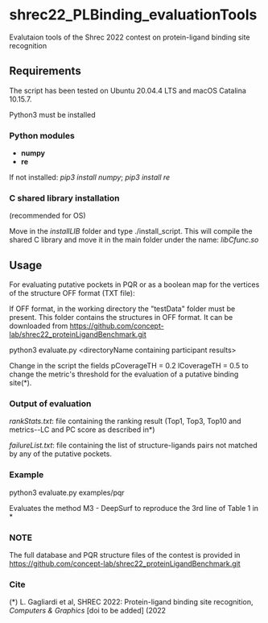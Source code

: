 # shrec22_PLBinding_evaluationTools
 Evalutaion tools of the Shrec 2022  contest on protein-ligand binding site recognition
 
## Requirements
The script has been tested on Ubuntu 20.04.4 LTS and macOS Catalina 10.15.7.

Python3 must be installed

### Python modules
- **numpy**
- **re** 

If not installed: *pip3 install numpy*; *pip3 install re*

### C shared library installation
(recommended for OS)

Move in the *installLIB* folder and type ./install_script.
This will compile the shared C library and move it in the main folder under the name: *libCfunc.so*


## Usage 
For evaluating putative pockets in PQR or as a boolean map for the vertices of the structure OFF format (TXT file):

If OFF format, in the working directory the "testData" folder must be present. This folder contains the structures in OFF format.
It can be downloaded from https://github.com/concept-lab/shrec22_proteinLigandBenchmark.git

python3 evaluate.py \<directoryName containing participant results\>

Change in the script the fields 
pCoverageTH = 0.2
lCoverageTH = 0.5
to change the metric's threshold for the evaluation of a putative binding site(\*).

### Output of evaluation
*rankStats.txt*: file containing the ranking result (Top1, Top3, Top10 and metrics--LC and PC score as described in\*)

*failureList.txt*: file containing the list of structure-ligands pairs not matched by any of the putative pockets.
### Example
python3 evaluate.py examples/pqr

Evaluates the method M3 - DeepSurf to reproduce the 3rd line of Table 1 in \*
### NOTE
The full database and PQR structure files of the contest is provided in https://github.com/concept-lab/shrec22_proteinLigandBenchmark.git

### Cite
(*) L. Gagliardi et al, SHREC 2022: Protein-ligand binding site recognition, *Computers & Graphics* [doi to be added] (2022
